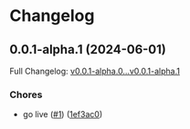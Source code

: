 # Changelog

## 0.0.1-alpha.1 (2024-06-01)

Full Changelog: [v0.0.1-alpha.0...v0.0.1-alpha.1](https://github.com/dalonsogomez/TypingMind-sandbox/compare/v0.0.1-alpha.0...v0.0.1-alpha.1)

### Chores

* go live ([#1](https://github.com/dalonsogomez/TypingMind-sandbox/issues/1)) ([1ef3ac0](https://github.com/dalonsogomez/TypingMind-sandbox/commit/1ef3ac09b6464a78d179373dcd187b7d30fbaf83))

